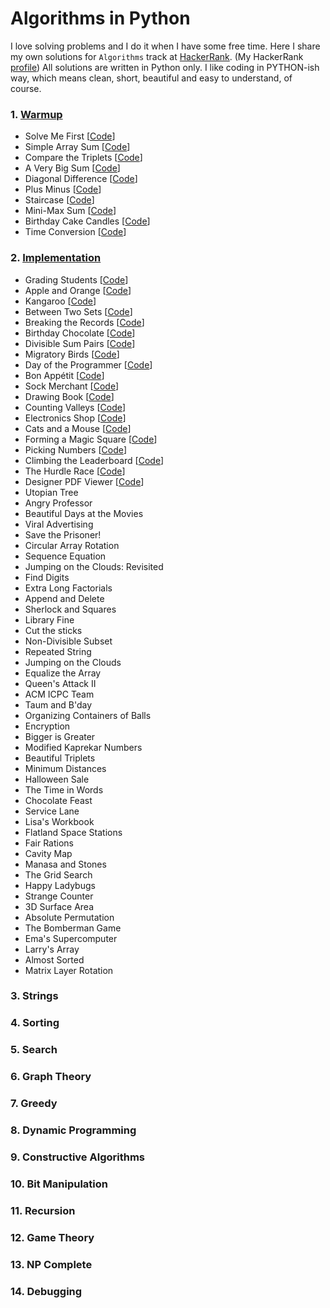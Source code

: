 # Algorithms in Python
I love solving problems and I do it when I have some free time. Here I share my own solutions for `Algorithms` track at [HackerRank](https://www.hackerrank.com/domains/algorithms). (My HackerRank [profile](https://www.hackerrank.com/RosieJunghwa)) All solutions are written in Python only. I like coding in PYTHON-ish way, which means clean, short, beautiful and easy to understand, of course.


### 1. [Warmup](https://github.com/rosiejh/algorithms/tree/master/1.Warmup)
- Solve Me First [[Code](https://github.com/rosiejh/algorithms/blob/master/1.Warmup/01-SolveMeFirst.py)]
- Simple Array Sum [[Code](https://github.com/rosiejh/algorithms/blob/master/1.Warmup/02-SimpleArraySum.py)]
- Compare the Triplets [[Code](https://github.com/rosiejh/algorithms/blob/master/1.Warmup/03-ComparetheTriplets.py)]
- A Very Big Sum [[Code](https://github.com/rosiejh/algorithms/blob/master/1.Warmup/04-AVeryBigSum.py)]
- Diagonal Difference [[Code](https://github.com/rosiejh/algorithms/blob/master/1.Warmup/05-DiagonalDifference.py)]
- Plus Minus [[Code](https://github.com/rosiejh/algorithms/blob/master/1.Warmup/06-PlusMinus.py)]
- Staircase [[Code](https://github.com/rosiejh/algorithms/blob/master/1.Warmup/07-Staircase.py)]
- Mini-Max Sum [[Code](https://github.com/rosiejh/algorithms/blob/master/1.Warmup/08-Mini-MaxSum.py)]
- Birthday Cake Candles [[Code](https://github.com/rosiejh/algorithms/blob/master/1.Warmup/09-BirthdayCakeCandles.py)]
- Time Conversion [[Code](https://github.com/rosiejh/algorithms/blob/master/1.Warmup/10-TimeConversion.py)]


### 2. [Implementation](https://github.com/rosiejh/algorithms/tree/master/2.Implementation)
- Grading Students [[Code](https://github.com/rosiejh/algorithms/tree/master/2.Implementation/01-GradingStudents.py)]
- Apple and Orange [[Code](https://github.com/rosiejh/algorithms/tree/master/2.Implementation/02-AppleandOrange.py
)]
- Kangaroo [[Code](https://github.com/rosiejh/algorithms/tree/master/2.Implementation/03-Kangaroo.py)]
- Between Two Sets [[Code](https://github.com/rosiejh/algorithms/tree/master/2.Implementation/04-BetweenTwoSets.py)]
- Breaking the Records [[Code](https://github.com/rosiejh/algorithms/tree/master/2.Implementation/05-BreakingtheRecords.py)]
- Birthday Chocolate [[Code](https://github.com/rosiejh/algorithms/tree/master/2.Implementation/06-BirthdayChocolate.py)]
- Divisible Sum Pairs [[Code](https://github.com/rosiejh/algorithms/tree/master/2.Implementation/07-DivisibleSumPairs.py)]
- Migratory Birds [[Code](https://github.com/rosiejh/algorithms/tree/master/2.Implementation/08-MigratoryBirds.py)]
- Day of the Programmer [[Code](https://github.com/rosiejh/algorithms/tree/master/2.Implementation/09-DayoftheProgrammer.py)]
- Bon Appétit [[Code](https://github.com/rosiejh/algorithms/tree/master/2.Implementation/10-BonAppetit.py)]
- Sock Merchant [[Code](https://github.com/rosiejh/algorithms/tree/master/2.Implementation/11-SockMerchant.py)]
- Drawing Book [[Code](https://github.com/rosiejh/algorithms/tree/master/2.Implementation/12-DrawingBook.py)]
- Counting Valleys [[Code](https://github.com/rosiejh/algorithms/tree/master/2.Implementation/13-CountingValleys.py)]
- Electronics Shop [[Code](https://github.com/rosiejh/algorithms/tree/master/2.Implementation/14-ElectronicsShop.py)]
- Cats and a Mouse [[Code](https://github.com/rosiejh/algorithms/tree/master/2.Implementation/15-CatsandaMouse.py)]
- Forming a Magic Square [[Code](https://github.com/rosiejh/algorithms/tree/master/2.Implementation/16-FormingaMagicSquare.py)]
- Picking Numbers [[Code](https://github.com/rosiejh/algorithms/tree/master/2.Implementation/17-PickingNumbers.py)]
- Climbing the Leaderboard [[Code](https://github.com/rosiejh/algorithms/tree/master/2.Implementation/18-ClimbingtheLeaderboard.py)]
- The Hurdle Race [[Code](https://github.com/rosiejh/algorithms/tree/master/2.Implementation/19-TheHurdleRace.py)]
- Designer PDF Viewer [[Code](https://github.com/rosiejh/algorithms/tree/master/2.Implementation/20-DesignerPDFViewer.py)]
- Utopian Tree
- Angry Professor
- Beautiful Days at the Movies
- Viral Advertising
- Save the Prisoner!
- Circular Array Rotation
- Sequence Equation
- Jumping on the Clouds: Revisited
- Find Digits
- Extra Long Factorials
- Append and Delete
- Sherlock and Squares
- Library Fine
- Cut the sticks
- Non-Divisible Subset
- Repeated String
- Jumping on the Clouds
- Equalize the Array
- Queen's Attack II
- ACM ICPC Team
- Taum and B'day
- Organizing Containers of Balls
- Encryption
- Bigger is Greater
- Modified Kaprekar Numbers
- Beautiful Triplets
- Minimum Distances
- Halloween Sale
- The Time in Words
- Chocolate Feast
- Service Lane
- Lisa's Workbook
- Flatland Space Stations
- Fair Rations
- Cavity Map
- Manasa and Stones
- The Grid Search
- Happy Ladybugs
- Strange Counter
- 3D Surface Area
- Absolute Permutation
- The Bomberman Game
- Ema's Supercomputer
- Larry's Array
- Almost Sorted
- Matrix Layer Rotation


### 3. Strings
### 4. Sorting
### 5. Search
### 6. Graph Theory
### 7. Greedy
### 8. Dynamic Programming
### 9. Constructive Algorithms
### 10. Bit Manipulation
### 11. Recursion
### 12. Game Theory
### 13. NP Complete
### 14. Debugging
